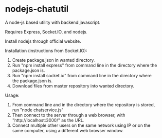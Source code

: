 # nodejs-chatutil
A node-js based utility with backend javascript.

Requires Express, Socket.IO, and nodejs.

Install nodejs through official website.

Installation (instructions from Socket.IO):
1. Create package.json in wanted directory.
2. Run "npm install express" from command line in the directory where the package.json is.
3. Run "npm install socket.io" from command line in the directory where the package.json is.
4. Download files from master repository into wanted directory.

Usage:
1. From command line and in the directory where the repository is stored, run "node chatservice.js"
2. Then connect to the server through a web browser, with "http://localhost:3000/" as the URL.
3. Connect multiple other users on the same network using IP or on the same computer, using a different web browser window.
